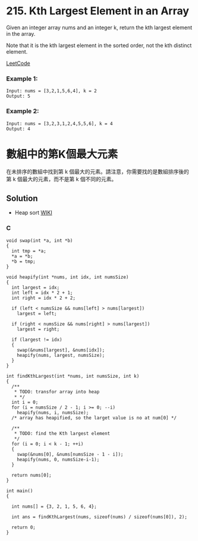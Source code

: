 # 215. Kth Largest Element in an Array

Given an integer array nums and an integer k, return the kth largest element in the array.

Note that it is the kth largest element in the sorted order, not the kth distinct element.

[LeetCode](https://leetcode.com/problems/kth-largest-element-in-an-array)

### Example 1:
```
Input: nums = [3,2,1,5,6,4], k = 2
Output: 5
```

### Example 2:
```
Input: nums = [3,2,3,1,2,4,5,5,6], k = 4
Output: 4
```

# 數組中的第K個最大元素
在未排序的數組中找到第 k 個最大的元素。請注意，你需要找的是數組排序後的第 k 個最大的元素，而不是第 k 個不同的元素。


## Solution  
* Heap sort
[WIKI](https://en.wikipedia.org/wiki/Heapsort)

### C

```
void swap(int *a, int *b)
{
  int tmp = *a;
  *a = *b;
  *b = tmp;
}

void heapify(int *nums, int idx, int numsSize)
{
  int largest = idx;
  int left = idx * 2 + 1;
  int right = idx * 2 + 2;

  if (left < numsSize && nums[left] > nums[largest])
    largest = left;

  if (right < numsSize && nums[right] > nums[largest])
    largest = right;

  if (largest != idx)
  {
    swap(&nums[largest], &nums[idx]);
    heapify(nums, largest, numsSize);
  }
}

int findKthLargest(int *nums, int numsSize, int k)
{
  /**
   * TODO: transfor array into heap
   * */
  int i = 0;
  for (i = numsSize / 2 - 1; i >= 0; --i)
    heapify(nums, i, numsSize);
  /* array has heapified, so the larget value is no at num[0] */

  /**
   * TODO: find the Kth largest element
   */
  for (i = 0; i < k - 1; ++i)
  {
    swap(&nums[0], &nums[numsSize - 1 - i]);
    heapify(nums, 0, numsSize-i-1);
  }

  return nums[0];
}

int main()
{

  int nums[] = {3, 2, 1, 5, 6, 4};

  int ans = findKthLargest(nums, sizeof(nums) / sizeof(nums[0]), 2);

  return 0;
}
```
